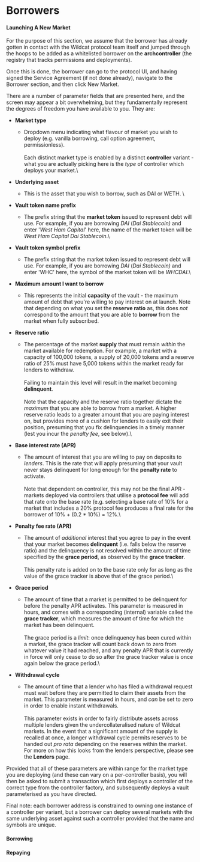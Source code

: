 # Borrowers

#### Launching A New Market

For the purpose of this section, we assume that the borrower has already gotten in contact with the Wildcat protocol team itself and jumped through the hoops to be added as a whitelisted borrower on the **archcontroller** (the registry that tracks permissions and deployments).

Once this is done, the borrower can go to the protocol UI, and having signed the Service Agreement (if not done already), navigate to the Borrower section, and then click New Market.

There are a number of parameter fields that are presented here, and the screen may appear a bit overwhelming, but they fundamentally represent the degrees of freedom you have available to you. They are:

* **Market type**
  * Dropdown menu indicating what flavour of market you wish to deploy (e.g. vanilla borrowing, call option agreement, permissionless).\
    \
    Each distinct market type is enabled by a distinct **controller** variant - what you are actually picking here is the _type_ of controller which deploys your market.\

* **Underlying asset**
  * This is the asset that you wish to borrow, such as DAI or WETH. \

* **Vault token name prefix**
  * The prefix string that the **market token** issued to represent debt will use. For example, if you are borrowing _DAI_ (_Dai Stablecoin)_ and enter '_West Ham Capital_' here, the name of the market token will be _West Ham Capital Dai Stablecoin_.\

* **Vault token symbol prefix**
  * The prefix string that the market token issued to represent debt will use. For example, if you are borrowing _DAI_ (_Dai Stablecoin)_ and enter 'WHC' here, the symbol of the market token will be _WHCDAI_.\

*   **Maximum amount I want to borrow**

    * This represents the initial **capacity** of the vault - the maximum amount of debt that you're willing to pay interest on at launch. Note that depending on what you set the **reserve ratio** as, this does _not_ correspond to the amount that you are able to **borrow** from the market when fully subscribed.


* **Reserve ratio**
  * The percentage of the market **supply** that must remain _within_ the market available for redemption. For example, a market with a capacity of 100,000 tokens, a supply of 20,000 tokens and a reserve ratio of 25% must have 5,000 tokens within the market ready for lenders to withdraw.\
    \
    Failing to maintain this level will result in the market becoming **delinquent**.\
    \
    Note that the capacity and the reserve ratio together dictate the _maximum_ that you are able to borrow from a market. A higher reserve ratio leads to a greater amount that you are paying interest on, but provides more of a cushion for lenders to easily exit their position, presuming that you fix delinquencies in a timely manner (lest you incur the _penalty fee_, see below).\

* **Base interest rate (APR)**
  * The amount of interest that you are willing to pay on deposits to _lenders_. This is the rate that will apply presuming that your vault never stays delinquent for long enough for the **penalty rate** to activate.\
    \
    Note that dependent on controller, this may not be the final APR - markets deployed via controllers that utilise a **protocol fee** will add that rate onto the base rate (e.g. selecting a base rate of 10% for a market that includes a 20% protocol fee produces a final rate for the borrower of 10% + (0.2 \* 10%) = 12%.\

* **Penalty fee rate (APR)**
  * The amount of _additional_ interest that you agree to pay in the event that your market becomes **delinquent** (i.e. falls below the reserve ratio) and the delinquency is not resolved within the amount of time specified by the **grace period**, as observed by the **grace tracker**.\
    \
    This penalty rate is added on to the base rate only for as long as the value of the grace tracker is above that of the grace period.\

* **Grace period**
  * The amount of time that a market is permitted to be delinquent for before the penalty APR activates. This parameter is measured in hours, and comes with a corresponding (internal) variable called the **grace tracker**, which measures the amount of time for which the market has been delinquent.\
    \
    The grace period is a _limit_: once delinquency has been cured within a market, the grace tracker will count back down to zero from whatever value it had reached, and any penalty APR that is currently in force will only cease to do so after the grace tracker value is once again below the grace period.\

* **Withdrawal cycle**
  * The amount of time that a lender who has filed a withdrawal request must wait before they are permitted to claim their assets from the market. This parameter is measured in hours, and _can_ be set to zero in order to enable instant withdrawals.\
    \
    This parameter exists in order to fairly distribute assets across multiple lenders given the undercollateralised nature of Wildcat markets. In the event that a significant amount of the supply is recalled at once, a longer withdrawal cycle permits reserves to be handed out _pro rata_ depending on the reserves within the market. For more on how this looks from the lenders perspective, please see the **Lenders** page.

Provided that all of these parameters are within range for the market type you are deploying (and these can vary on a per-controller basis), you will then be asked to submit a transaction which first deploys a controller of the correct type from the controller factory, and subsequently deploys a vault parameterised as you have directed.

Final note: each borrower address is constrained to owning one instance of a controller per variant, but a borrower can deploy several markets with the same underlying asset against such a controller provided that the name and symbols are unique.



#### Borrowing



#### Repaying
